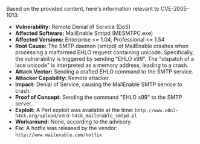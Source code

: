 Based on the provided content, here's information relevant to CVE-2005-1013:

*   **Vulnerability:** Remote Denial of Service (DoS)
*   **Affected Software:** MailEnable Smtpd (MESMTPC.exe)
*   **Affected Versions:** Enterprise <= 1.04, Professional <= 1.54
*   **Root Cause:** The SMTP daemon (smtpd) of MailEnable crashes when processing a malformed EHLO request containing unicode. Specifically, the vulnerability is triggered by sending "EHLO x99". The "dispatch of a lace unicode" is interpreted as a memory address, leading to a crash.
*   **Attack Vector:** Sending a crafted EHLO command to the SMTP service.
*   **Attacker Capability:** Remote attacker.
*   **Impact:** Denial of Service, causing the MailEnable SMTP service to crash.
*   **Proof of Concept:** Sending the command "EHLO x99" to the SMTP server.
*   **Exploit:** A Perl exploit was available at the time: `http://www.x0n3-h4ck.org/upload/x0n3-h4ck_mailenable_smtpd.pl`
*   **Workaround:** None, according to the advisory.
*   **Fix:** A hotfix was released by the vendor: `http://www.mailenable.com/hotfix`